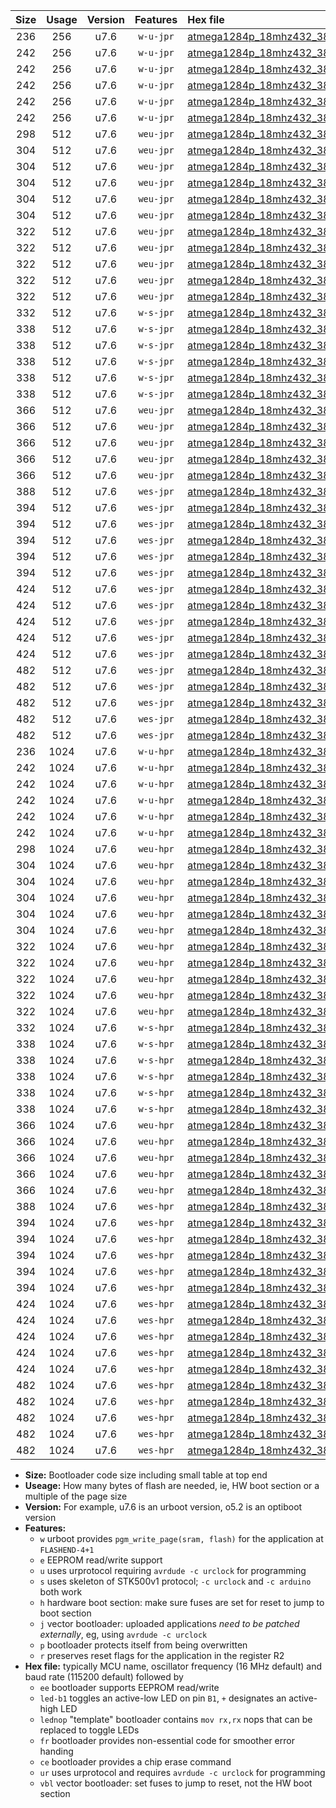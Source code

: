 |Size|Usage|Version|Features|Hex file|
|:-:|:-:|:-:|:-:|:--|
|236|256|u7.6|`w-u-jpr`|[atmega1284p_18mhz432_38400bps_ur_vbl.hex](https://raw.githubusercontent.com/stefanrueger/urboot/main//atmega1284p_18mhz432_38400bps_ur_vbl.hex)|
|242|256|u7.6|`w-u-jpr`|[atmega1284p_18mhz432_38400bps_led+b5_ur_vbl.hex](https://raw.githubusercontent.com/stefanrueger/urboot/main//atmega1284p_18mhz432_38400bps_led+b5_ur_vbl.hex)|
|242|256|u7.6|`w-u-jpr`|[atmega1284p_18mhz432_38400bps_led+b7_ur_vbl.hex](https://raw.githubusercontent.com/stefanrueger/urboot/main//atmega1284p_18mhz432_38400bps_led+b7_ur_vbl.hex)|
|242|256|u7.6|`w-u-jpr`|[atmega1284p_18mhz432_38400bps_led+c7_ur_vbl.hex](https://raw.githubusercontent.com/stefanrueger/urboot/main//atmega1284p_18mhz432_38400bps_led+c7_ur_vbl.hex)|
|242|256|u7.6|`w-u-jpr`|[atmega1284p_18mhz432_38400bps_led+d7_ur_vbl.hex](https://raw.githubusercontent.com/stefanrueger/urboot/main//atmega1284p_18mhz432_38400bps_led+d7_ur_vbl.hex)|
|242|256|u7.6|`w-u-jpr`|[atmega1284p_18mhz432_38400bps_lednop_ur_vbl.hex](https://raw.githubusercontent.com/stefanrueger/urboot/main//atmega1284p_18mhz432_38400bps_lednop_ur_vbl.hex)|
|298|512|u7.6|`weu-jpr`|[atmega1284p_18mhz432_38400bps_ee_ur_vbl.hex](https://raw.githubusercontent.com/stefanrueger/urboot/main//atmega1284p_18mhz432_38400bps_ee_ur_vbl.hex)|
|304|512|u7.6|`weu-jpr`|[atmega1284p_18mhz432_38400bps_ee_led+b5_ur_vbl.hex](https://raw.githubusercontent.com/stefanrueger/urboot/main//atmega1284p_18mhz432_38400bps_ee_led+b5_ur_vbl.hex)|
|304|512|u7.6|`weu-jpr`|[atmega1284p_18mhz432_38400bps_ee_led+b7_ur_vbl.hex](https://raw.githubusercontent.com/stefanrueger/urboot/main//atmega1284p_18mhz432_38400bps_ee_led+b7_ur_vbl.hex)|
|304|512|u7.6|`weu-jpr`|[atmega1284p_18mhz432_38400bps_ee_led+c7_ur_vbl.hex](https://raw.githubusercontent.com/stefanrueger/urboot/main//atmega1284p_18mhz432_38400bps_ee_led+c7_ur_vbl.hex)|
|304|512|u7.6|`weu-jpr`|[atmega1284p_18mhz432_38400bps_ee_led+d7_ur_vbl.hex](https://raw.githubusercontent.com/stefanrueger/urboot/main//atmega1284p_18mhz432_38400bps_ee_led+d7_ur_vbl.hex)|
|304|512|u7.6|`weu-jpr`|[atmega1284p_18mhz432_38400bps_ee_lednop_ur_vbl.hex](https://raw.githubusercontent.com/stefanrueger/urboot/main//atmega1284p_18mhz432_38400bps_ee_lednop_ur_vbl.hex)|
|322|512|u7.6|`weu-jpr`|[atmega1284p_18mhz432_38400bps_ee_led+b5_fr_ur_vbl.hex](https://raw.githubusercontent.com/stefanrueger/urboot/main//atmega1284p_18mhz432_38400bps_ee_led+b5_fr_ur_vbl.hex)|
|322|512|u7.6|`weu-jpr`|[atmega1284p_18mhz432_38400bps_ee_led+b7_fr_ur_vbl.hex](https://raw.githubusercontent.com/stefanrueger/urboot/main//atmega1284p_18mhz432_38400bps_ee_led+b7_fr_ur_vbl.hex)|
|322|512|u7.6|`weu-jpr`|[atmega1284p_18mhz432_38400bps_ee_led+c7_fr_ur_vbl.hex](https://raw.githubusercontent.com/stefanrueger/urboot/main//atmega1284p_18mhz432_38400bps_ee_led+c7_fr_ur_vbl.hex)|
|322|512|u7.6|`weu-jpr`|[atmega1284p_18mhz432_38400bps_ee_led+d7_fr_ur_vbl.hex](https://raw.githubusercontent.com/stefanrueger/urboot/main//atmega1284p_18mhz432_38400bps_ee_led+d7_fr_ur_vbl.hex)|
|322|512|u7.6|`weu-jpr`|[atmega1284p_18mhz432_38400bps_ee_lednop_fr_ur_vbl.hex](https://raw.githubusercontent.com/stefanrueger/urboot/main//atmega1284p_18mhz432_38400bps_ee_lednop_fr_ur_vbl.hex)|
|332|512|u7.6|`w-s-jpr`|[atmega1284p_18mhz432_38400bps_vbl.hex](https://raw.githubusercontent.com/stefanrueger/urboot/main//atmega1284p_18mhz432_38400bps_vbl.hex)|
|338|512|u7.6|`w-s-jpr`|[atmega1284p_18mhz432_38400bps_led+b5_vbl.hex](https://raw.githubusercontent.com/stefanrueger/urboot/main//atmega1284p_18mhz432_38400bps_led+b5_vbl.hex)|
|338|512|u7.6|`w-s-jpr`|[atmega1284p_18mhz432_38400bps_led+b7_vbl.hex](https://raw.githubusercontent.com/stefanrueger/urboot/main//atmega1284p_18mhz432_38400bps_led+b7_vbl.hex)|
|338|512|u7.6|`w-s-jpr`|[atmega1284p_18mhz432_38400bps_led+c7_vbl.hex](https://raw.githubusercontent.com/stefanrueger/urboot/main//atmega1284p_18mhz432_38400bps_led+c7_vbl.hex)|
|338|512|u7.6|`w-s-jpr`|[atmega1284p_18mhz432_38400bps_led+d7_vbl.hex](https://raw.githubusercontent.com/stefanrueger/urboot/main//atmega1284p_18mhz432_38400bps_led+d7_vbl.hex)|
|338|512|u7.6|`w-s-jpr`|[atmega1284p_18mhz432_38400bps_lednop_vbl.hex](https://raw.githubusercontent.com/stefanrueger/urboot/main//atmega1284p_18mhz432_38400bps_lednop_vbl.hex)|
|366|512|u7.6|`weu-jpr`|[atmega1284p_18mhz432_38400bps_ee_led+b5_fr_ce_ur_vbl.hex](https://raw.githubusercontent.com/stefanrueger/urboot/main//atmega1284p_18mhz432_38400bps_ee_led+b5_fr_ce_ur_vbl.hex)|
|366|512|u7.6|`weu-jpr`|[atmega1284p_18mhz432_38400bps_ee_led+b7_fr_ce_ur_vbl.hex](https://raw.githubusercontent.com/stefanrueger/urboot/main//atmega1284p_18mhz432_38400bps_ee_led+b7_fr_ce_ur_vbl.hex)|
|366|512|u7.6|`weu-jpr`|[atmega1284p_18mhz432_38400bps_ee_led+c7_fr_ce_ur_vbl.hex](https://raw.githubusercontent.com/stefanrueger/urboot/main//atmega1284p_18mhz432_38400bps_ee_led+c7_fr_ce_ur_vbl.hex)|
|366|512|u7.6|`weu-jpr`|[atmega1284p_18mhz432_38400bps_ee_led+d7_fr_ce_ur_vbl.hex](https://raw.githubusercontent.com/stefanrueger/urboot/main//atmega1284p_18mhz432_38400bps_ee_led+d7_fr_ce_ur_vbl.hex)|
|366|512|u7.6|`weu-jpr`|[atmega1284p_18mhz432_38400bps_ee_lednop_fr_ce_ur_vbl.hex](https://raw.githubusercontent.com/stefanrueger/urboot/main//atmega1284p_18mhz432_38400bps_ee_lednop_fr_ce_ur_vbl.hex)|
|388|512|u7.6|`wes-jpr`|[atmega1284p_18mhz432_38400bps_ee_vbl.hex](https://raw.githubusercontent.com/stefanrueger/urboot/main//atmega1284p_18mhz432_38400bps_ee_vbl.hex)|
|394|512|u7.6|`wes-jpr`|[atmega1284p_18mhz432_38400bps_ee_led+b5_vbl.hex](https://raw.githubusercontent.com/stefanrueger/urboot/main//atmega1284p_18mhz432_38400bps_ee_led+b5_vbl.hex)|
|394|512|u7.6|`wes-jpr`|[atmega1284p_18mhz432_38400bps_ee_led+b7_vbl.hex](https://raw.githubusercontent.com/stefanrueger/urboot/main//atmega1284p_18mhz432_38400bps_ee_led+b7_vbl.hex)|
|394|512|u7.6|`wes-jpr`|[atmega1284p_18mhz432_38400bps_ee_led+c7_vbl.hex](https://raw.githubusercontent.com/stefanrueger/urboot/main//atmega1284p_18mhz432_38400bps_ee_led+c7_vbl.hex)|
|394|512|u7.6|`wes-jpr`|[atmega1284p_18mhz432_38400bps_ee_led+d7_vbl.hex](https://raw.githubusercontent.com/stefanrueger/urboot/main//atmega1284p_18mhz432_38400bps_ee_led+d7_vbl.hex)|
|394|512|u7.6|`wes-jpr`|[atmega1284p_18mhz432_38400bps_ee_lednop_vbl.hex](https://raw.githubusercontent.com/stefanrueger/urboot/main//atmega1284p_18mhz432_38400bps_ee_lednop_vbl.hex)|
|424|512|u7.6|`wes-jpr`|[atmega1284p_18mhz432_38400bps_ee_led+b5_fr_vbl.hex](https://raw.githubusercontent.com/stefanrueger/urboot/main//atmega1284p_18mhz432_38400bps_ee_led+b5_fr_vbl.hex)|
|424|512|u7.6|`wes-jpr`|[atmega1284p_18mhz432_38400bps_ee_led+b7_fr_vbl.hex](https://raw.githubusercontent.com/stefanrueger/urboot/main//atmega1284p_18mhz432_38400bps_ee_led+b7_fr_vbl.hex)|
|424|512|u7.6|`wes-jpr`|[atmega1284p_18mhz432_38400bps_ee_led+c7_fr_vbl.hex](https://raw.githubusercontent.com/stefanrueger/urboot/main//atmega1284p_18mhz432_38400bps_ee_led+c7_fr_vbl.hex)|
|424|512|u7.6|`wes-jpr`|[atmega1284p_18mhz432_38400bps_ee_led+d7_fr_vbl.hex](https://raw.githubusercontent.com/stefanrueger/urboot/main//atmega1284p_18mhz432_38400bps_ee_led+d7_fr_vbl.hex)|
|424|512|u7.6|`wes-jpr`|[atmega1284p_18mhz432_38400bps_ee_lednop_fr_vbl.hex](https://raw.githubusercontent.com/stefanrueger/urboot/main//atmega1284p_18mhz432_38400bps_ee_lednop_fr_vbl.hex)|
|482|512|u7.6|`wes-jpr`|[atmega1284p_18mhz432_38400bps_ee_led+b5_fr_ce_vbl.hex](https://raw.githubusercontent.com/stefanrueger/urboot/main//atmega1284p_18mhz432_38400bps_ee_led+b5_fr_ce_vbl.hex)|
|482|512|u7.6|`wes-jpr`|[atmega1284p_18mhz432_38400bps_ee_led+b7_fr_ce_vbl.hex](https://raw.githubusercontent.com/stefanrueger/urboot/main//atmega1284p_18mhz432_38400bps_ee_led+b7_fr_ce_vbl.hex)|
|482|512|u7.6|`wes-jpr`|[atmega1284p_18mhz432_38400bps_ee_led+c7_fr_ce_vbl.hex](https://raw.githubusercontent.com/stefanrueger/urboot/main//atmega1284p_18mhz432_38400bps_ee_led+c7_fr_ce_vbl.hex)|
|482|512|u7.6|`wes-jpr`|[atmega1284p_18mhz432_38400bps_ee_led+d7_fr_ce_vbl.hex](https://raw.githubusercontent.com/stefanrueger/urboot/main//atmega1284p_18mhz432_38400bps_ee_led+d7_fr_ce_vbl.hex)|
|482|512|u7.6|`wes-jpr`|[atmega1284p_18mhz432_38400bps_ee_lednop_fr_ce_vbl.hex](https://raw.githubusercontent.com/stefanrueger/urboot/main//atmega1284p_18mhz432_38400bps_ee_lednop_fr_ce_vbl.hex)|
|236|1024|u7.6|`w-u-hpr`|[atmega1284p_18mhz432_38400bps_ur.hex](https://raw.githubusercontent.com/stefanrueger/urboot/main//atmega1284p_18mhz432_38400bps_ur.hex)|
|242|1024|u7.6|`w-u-hpr`|[atmega1284p_18mhz432_38400bps_led+b5_ur.hex](https://raw.githubusercontent.com/stefanrueger/urboot/main//atmega1284p_18mhz432_38400bps_led+b5_ur.hex)|
|242|1024|u7.6|`w-u-hpr`|[atmega1284p_18mhz432_38400bps_led+b7_ur.hex](https://raw.githubusercontent.com/stefanrueger/urboot/main//atmega1284p_18mhz432_38400bps_led+b7_ur.hex)|
|242|1024|u7.6|`w-u-hpr`|[atmega1284p_18mhz432_38400bps_led+c7_ur.hex](https://raw.githubusercontent.com/stefanrueger/urboot/main//atmega1284p_18mhz432_38400bps_led+c7_ur.hex)|
|242|1024|u7.6|`w-u-hpr`|[atmega1284p_18mhz432_38400bps_led+d7_ur.hex](https://raw.githubusercontent.com/stefanrueger/urboot/main//atmega1284p_18mhz432_38400bps_led+d7_ur.hex)|
|242|1024|u7.6|`w-u-hpr`|[atmega1284p_18mhz432_38400bps_lednop_ur.hex](https://raw.githubusercontent.com/stefanrueger/urboot/main//atmega1284p_18mhz432_38400bps_lednop_ur.hex)|
|298|1024|u7.6|`weu-hpr`|[atmega1284p_18mhz432_38400bps_ee_ur.hex](https://raw.githubusercontent.com/stefanrueger/urboot/main//atmega1284p_18mhz432_38400bps_ee_ur.hex)|
|304|1024|u7.6|`weu-hpr`|[atmega1284p_18mhz432_38400bps_ee_led+b5_ur.hex](https://raw.githubusercontent.com/stefanrueger/urboot/main//atmega1284p_18mhz432_38400bps_ee_led+b5_ur.hex)|
|304|1024|u7.6|`weu-hpr`|[atmega1284p_18mhz432_38400bps_ee_led+b7_ur.hex](https://raw.githubusercontent.com/stefanrueger/urboot/main//atmega1284p_18mhz432_38400bps_ee_led+b7_ur.hex)|
|304|1024|u7.6|`weu-hpr`|[atmega1284p_18mhz432_38400bps_ee_led+c7_ur.hex](https://raw.githubusercontent.com/stefanrueger/urboot/main//atmega1284p_18mhz432_38400bps_ee_led+c7_ur.hex)|
|304|1024|u7.6|`weu-hpr`|[atmega1284p_18mhz432_38400bps_ee_led+d7_ur.hex](https://raw.githubusercontent.com/stefanrueger/urboot/main//atmega1284p_18mhz432_38400bps_ee_led+d7_ur.hex)|
|304|1024|u7.6|`weu-hpr`|[atmega1284p_18mhz432_38400bps_ee_lednop_ur.hex](https://raw.githubusercontent.com/stefanrueger/urboot/main//atmega1284p_18mhz432_38400bps_ee_lednop_ur.hex)|
|322|1024|u7.6|`weu-hpr`|[atmega1284p_18mhz432_38400bps_ee_led+b5_fr_ur.hex](https://raw.githubusercontent.com/stefanrueger/urboot/main//atmega1284p_18mhz432_38400bps_ee_led+b5_fr_ur.hex)|
|322|1024|u7.6|`weu-hpr`|[atmega1284p_18mhz432_38400bps_ee_led+b7_fr_ur.hex](https://raw.githubusercontent.com/stefanrueger/urboot/main//atmega1284p_18mhz432_38400bps_ee_led+b7_fr_ur.hex)|
|322|1024|u7.6|`weu-hpr`|[atmega1284p_18mhz432_38400bps_ee_led+c7_fr_ur.hex](https://raw.githubusercontent.com/stefanrueger/urboot/main//atmega1284p_18mhz432_38400bps_ee_led+c7_fr_ur.hex)|
|322|1024|u7.6|`weu-hpr`|[atmega1284p_18mhz432_38400bps_ee_led+d7_fr_ur.hex](https://raw.githubusercontent.com/stefanrueger/urboot/main//atmega1284p_18mhz432_38400bps_ee_led+d7_fr_ur.hex)|
|322|1024|u7.6|`weu-hpr`|[atmega1284p_18mhz432_38400bps_ee_lednop_fr_ur.hex](https://raw.githubusercontent.com/stefanrueger/urboot/main//atmega1284p_18mhz432_38400bps_ee_lednop_fr_ur.hex)|
|332|1024|u7.6|`w-s-hpr`|[atmega1284p_18mhz432_38400bps.hex](https://raw.githubusercontent.com/stefanrueger/urboot/main//atmega1284p_18mhz432_38400bps.hex)|
|338|1024|u7.6|`w-s-hpr`|[atmega1284p_18mhz432_38400bps_led+b5.hex](https://raw.githubusercontent.com/stefanrueger/urboot/main//atmega1284p_18mhz432_38400bps_led+b5.hex)|
|338|1024|u7.6|`w-s-hpr`|[atmega1284p_18mhz432_38400bps_led+b7.hex](https://raw.githubusercontent.com/stefanrueger/urboot/main//atmega1284p_18mhz432_38400bps_led+b7.hex)|
|338|1024|u7.6|`w-s-hpr`|[atmega1284p_18mhz432_38400bps_led+c7.hex](https://raw.githubusercontent.com/stefanrueger/urboot/main//atmega1284p_18mhz432_38400bps_led+c7.hex)|
|338|1024|u7.6|`w-s-hpr`|[atmega1284p_18mhz432_38400bps_led+d7.hex](https://raw.githubusercontent.com/stefanrueger/urboot/main//atmega1284p_18mhz432_38400bps_led+d7.hex)|
|338|1024|u7.6|`w-s-hpr`|[atmega1284p_18mhz432_38400bps_lednop.hex](https://raw.githubusercontent.com/stefanrueger/urboot/main//atmega1284p_18mhz432_38400bps_lednop.hex)|
|366|1024|u7.6|`weu-hpr`|[atmega1284p_18mhz432_38400bps_ee_led+b5_fr_ce_ur.hex](https://raw.githubusercontent.com/stefanrueger/urboot/main//atmega1284p_18mhz432_38400bps_ee_led+b5_fr_ce_ur.hex)|
|366|1024|u7.6|`weu-hpr`|[atmega1284p_18mhz432_38400bps_ee_led+b7_fr_ce_ur.hex](https://raw.githubusercontent.com/stefanrueger/urboot/main//atmega1284p_18mhz432_38400bps_ee_led+b7_fr_ce_ur.hex)|
|366|1024|u7.6|`weu-hpr`|[atmega1284p_18mhz432_38400bps_ee_led+c7_fr_ce_ur.hex](https://raw.githubusercontent.com/stefanrueger/urboot/main//atmega1284p_18mhz432_38400bps_ee_led+c7_fr_ce_ur.hex)|
|366|1024|u7.6|`weu-hpr`|[atmega1284p_18mhz432_38400bps_ee_led+d7_fr_ce_ur.hex](https://raw.githubusercontent.com/stefanrueger/urboot/main//atmega1284p_18mhz432_38400bps_ee_led+d7_fr_ce_ur.hex)|
|366|1024|u7.6|`weu-hpr`|[atmega1284p_18mhz432_38400bps_ee_lednop_fr_ce_ur.hex](https://raw.githubusercontent.com/stefanrueger/urboot/main//atmega1284p_18mhz432_38400bps_ee_lednop_fr_ce_ur.hex)|
|388|1024|u7.6|`wes-hpr`|[atmega1284p_18mhz432_38400bps_ee.hex](https://raw.githubusercontent.com/stefanrueger/urboot/main//atmega1284p_18mhz432_38400bps_ee.hex)|
|394|1024|u7.6|`wes-hpr`|[atmega1284p_18mhz432_38400bps_ee_led+b5.hex](https://raw.githubusercontent.com/stefanrueger/urboot/main//atmega1284p_18mhz432_38400bps_ee_led+b5.hex)|
|394|1024|u7.6|`wes-hpr`|[atmega1284p_18mhz432_38400bps_ee_led+b7.hex](https://raw.githubusercontent.com/stefanrueger/urboot/main//atmega1284p_18mhz432_38400bps_ee_led+b7.hex)|
|394|1024|u7.6|`wes-hpr`|[atmega1284p_18mhz432_38400bps_ee_led+c7.hex](https://raw.githubusercontent.com/stefanrueger/urboot/main//atmega1284p_18mhz432_38400bps_ee_led+c7.hex)|
|394|1024|u7.6|`wes-hpr`|[atmega1284p_18mhz432_38400bps_ee_led+d7.hex](https://raw.githubusercontent.com/stefanrueger/urboot/main//atmega1284p_18mhz432_38400bps_ee_led+d7.hex)|
|394|1024|u7.6|`wes-hpr`|[atmega1284p_18mhz432_38400bps_ee_lednop.hex](https://raw.githubusercontent.com/stefanrueger/urboot/main//atmega1284p_18mhz432_38400bps_ee_lednop.hex)|
|424|1024|u7.6|`wes-hpr`|[atmega1284p_18mhz432_38400bps_ee_led+b5_fr.hex](https://raw.githubusercontent.com/stefanrueger/urboot/main//atmega1284p_18mhz432_38400bps_ee_led+b5_fr.hex)|
|424|1024|u7.6|`wes-hpr`|[atmega1284p_18mhz432_38400bps_ee_led+b7_fr.hex](https://raw.githubusercontent.com/stefanrueger/urboot/main//atmega1284p_18mhz432_38400bps_ee_led+b7_fr.hex)|
|424|1024|u7.6|`wes-hpr`|[atmega1284p_18mhz432_38400bps_ee_led+c7_fr.hex](https://raw.githubusercontent.com/stefanrueger/urboot/main//atmega1284p_18mhz432_38400bps_ee_led+c7_fr.hex)|
|424|1024|u7.6|`wes-hpr`|[atmega1284p_18mhz432_38400bps_ee_led+d7_fr.hex](https://raw.githubusercontent.com/stefanrueger/urboot/main//atmega1284p_18mhz432_38400bps_ee_led+d7_fr.hex)|
|424|1024|u7.6|`wes-hpr`|[atmega1284p_18mhz432_38400bps_ee_lednop_fr.hex](https://raw.githubusercontent.com/stefanrueger/urboot/main//atmega1284p_18mhz432_38400bps_ee_lednop_fr.hex)|
|482|1024|u7.6|`wes-hpr`|[atmega1284p_18mhz432_38400bps_ee_led+b5_fr_ce.hex](https://raw.githubusercontent.com/stefanrueger/urboot/main//atmega1284p_18mhz432_38400bps_ee_led+b5_fr_ce.hex)|
|482|1024|u7.6|`wes-hpr`|[atmega1284p_18mhz432_38400bps_ee_led+b7_fr_ce.hex](https://raw.githubusercontent.com/stefanrueger/urboot/main//atmega1284p_18mhz432_38400bps_ee_led+b7_fr_ce.hex)|
|482|1024|u7.6|`wes-hpr`|[atmega1284p_18mhz432_38400bps_ee_led+c7_fr_ce.hex](https://raw.githubusercontent.com/stefanrueger/urboot/main//atmega1284p_18mhz432_38400bps_ee_led+c7_fr_ce.hex)|
|482|1024|u7.6|`wes-hpr`|[atmega1284p_18mhz432_38400bps_ee_led+d7_fr_ce.hex](https://raw.githubusercontent.com/stefanrueger/urboot/main//atmega1284p_18mhz432_38400bps_ee_led+d7_fr_ce.hex)|
|482|1024|u7.6|`wes-hpr`|[atmega1284p_18mhz432_38400bps_ee_lednop_fr_ce.hex](https://raw.githubusercontent.com/stefanrueger/urboot/main//atmega1284p_18mhz432_38400bps_ee_lednop_fr_ce.hex)|

- **Size:** Bootloader code size including small table at top end
- **Useage:** How many bytes of flash are needed, ie, HW boot section or a multiple of the page size
- **Version:** For example, u7.6 is an urboot version, o5.2 is an optiboot version
- **Features:**
  + `w` urboot provides `pgm_write_page(sram, flash)` for the application at `FLASHEND-4+1`
  + `e` EEPROM read/write support
  + `u` uses urprotocol requiring `avrdude -c urclock` for programming
  + `s` uses skeleton of STK500v1 protocol; `-c urclock` and `-c arduino` both work
  + `h` hardware boot section: make sure fuses are set for reset to jump to boot section
  + `j` vector bootloader: uploaded applications *need to be patched externally*, eg, using `avrdude -c urclock`
  + `p` bootloader protects itself from being overwritten
  + `r` preserves reset flags for the application in the register R2
- **Hex file:** typically MCU name, oscillator frequency (16 MHz default) and baud rate (115200 default) followed by
  + `ee` bootloader supports EEPROM read/write
  + `led-b1` toggles an active-low LED on pin `B1`, `+` designates an active-high LED
  + `lednop` "template" bootloader contains `mov rx,rx` nops that can be replaced to toggle LEDs
  + `fr` bootloader provides non-essential code for smoother error handing
  + `ce` bootloader provides a chip erase command
  + `ur` uses urprotocol and requires `avrdude -c urclock` for programming
  + `vbl` vector bootloader: set fuses to jump to reset, not the HW boot section
